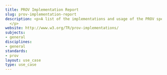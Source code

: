 ```yaml
---
title: PROV Implementation Report
slug: prov-implementation-report
description: <p>A list of the implementations and usage of the PROV specifications.
  </p>
website: http://www.w3.org/TR/prov-implementations/
subjects:
- general
disciplines:
- general
standards:
- prov
layout: use_case
type: use_case
---
```



